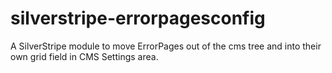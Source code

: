 # silverstripe-errorpagesconfig
A SilverStripe module to move ErrorPages out of the cms tree and into their own grid field in CMS Settings area.
